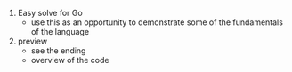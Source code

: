 1. Easy solve for Go
	* use this as an opportunity to demonstrate some of the fundamentals of the language
1. preview
	* see the ending
	* overview of the code